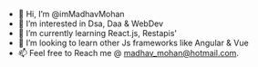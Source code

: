 - 👋 Hi, I’m @imMadhavMohan
- 👀 I’m interested in Dsa, Daa & WebDev
- 🌱 I’m currently learning React.js, Restapis'
- 💞️ I’m looking to learn other Js frameworks like Angular & Vue
- 📫 Feel free to Reach me @ madhav_mohan@hotmail.com.

<!---
imMadhavMohan/imMadhavMohan is a ✨ special ✨ repository because its `README.md` (this file) appears on your GitHub profile.
You can click the Preview link to take a look at your changes.
--->
